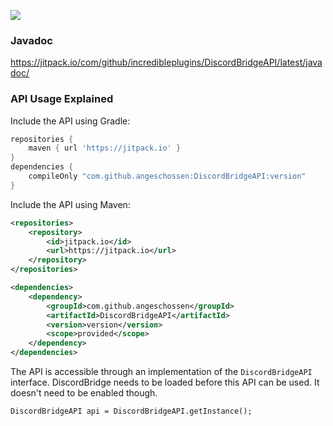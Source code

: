 [![](https://jitpack.io/v/IncrediblePlugins/DiscordBridgeAPI.svg)](https://jitpack.io/#IncrediblePlugins/DiscordBridgeAPI)

### Javadoc
https://jitpack.io/com/github/incredibleplugins/DiscordBridgeAPI/latest/javadoc/

### API Usage Explained
Include the API using Gradle:
```groovy
repositories {
	maven { url 'https://jitpack.io' }
}
dependencies {
    compileOnly "com.github.angeschossen:DiscordBridgeAPI:version"
}
```

Include the API using Maven:
```xml
<repositories>
	<repository>
		<id>jitpack.io</id>
		<url>https://jitpack.io</url>
	</repository>
</repositories>

<dependencies>
    <dependency>
        <groupId>com.github.angeschossen</groupId>
        <artifactId>DiscordBridgeAPI</artifactId>
        <version>version</version>
        <scope>provided</scope>
    </dependency>
</dependencies>
```

The API is accessible through an implementation of the ``DiscordBridgeAPI`` interface.
DiscordBridge needs to be loaded before this API can be used. It doesn't need to be enabled though.
````
DiscordBridgeAPI api = DiscordBridgeAPI.getInstance();
````
